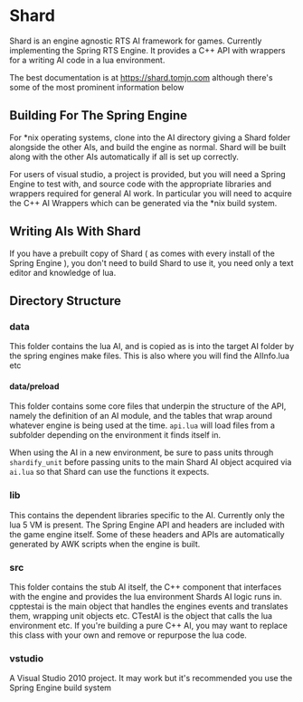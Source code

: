 # Shard

Shard is an engine agnostic RTS AI framework for games. Currently implementing the Spring RTS Engine. It provides a C++ API with wrappers for a writing AI code in a lua environment.

The best documentation is at https://shard.tomjn.com although there's some of the most prominent information below

## Building For The Spring Engine

For *nix operating systems, clone into the AI directory giving a Shard folder alongside the other AIs, and build the engine as normal. Shard will be built along with the other AIs automatically if all is set up correctly.

For users of visual studio, a project is provided, but you will need a Spring Engine to test with, and source code with the appropriate libraries and wrappers required for general AI work. In particular you will need to acquire the C++ AI Wrappers which can be generated via the *nix build system.

## Writing AIs With Shard

If you have a prebuilt copy of Shard ( as comes with every install of the Spring Engine ), you don't need to build Shard to use it, you need only a text editor and knowledge of lua.

## Directory Structure

### data

This folder contains the lua AI, and is copied as is into the target AI folder by the spring engines make files. This is also where you will find the AIInfo.lua etc

#### data/preload

This folder contains some core files that underpin the structure of the API, namely the definition of an AI module, and the tables that wrap around whatever engine is being used at the time. `api.lua` will load files from a subfolder depending on the environment it finds itself in.

When using the AI in a new environment, be sure to pass units through `shardify_unit` before passing units to the main Shard AI object acquired via `ai.lua` so that Shard can use the functions it expects.

### lib

This contains the dependent libraries specific to the AI. Currently only the lua 5 VM is present. The Spring Engine API and headers are included with the game engine itself. Some of these headers and APIs are automatically generated by AWK scripts when the engine is built.

### src

This folder contains the stub AI itself, the C++ component that interfaces with the engine and provides the lua environment Shards AI logic runs in. cpptestai is the main object that handles the engines events and translates them, wrapping unit objects etc. CTestAI is the object that calls the lua environment etc. If you're building a pure C++ AI, you may want to replace this class with your own and remove or repurpose the lua code.

### vstudio

A Visual Studio 2010 project. It may work but it's recommended you use the Spring Engine build system
